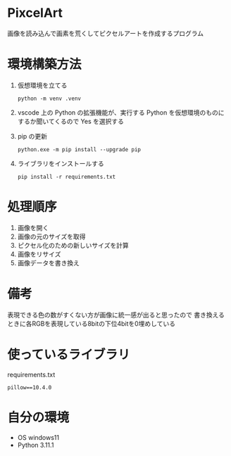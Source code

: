 # PixcelArt

画像を読み込んで画素を荒くしてピクセルアートを作成するプログラム

# 環境構築方法

1. 仮想環境を立てる

   ```
   python -m venv .venv
   ```

1. vscode 上の Python の拡張機能が、実行する Python を仮想環境のものにするか聞いてくるので Yes を選択する

1. pip の更新

   ```
   python.exe -m pip install --upgrade pip
   ```

1. ライブラリをインストールする
   ```
   pip install -r requirements.txt
   ```

# 処理順序

1. 画像を開く
1. 画像の元のサイズを取得
1. ピクセル化のための新しいサイズを計算
1. 画像をリサイズ
1. 画像データを書き換え

# 備考

表現できる色の数がすくない方が画像に統一感が出ると思ったので
書き換えるときに各RGBを表現している8bitの下位4bitを0埋めしている

# 使っているライブラリ

requirements.txt

```text
pillow==10.4.0
```

# 自分の環境

- OS
  windows11
- Python
  3.11.1
